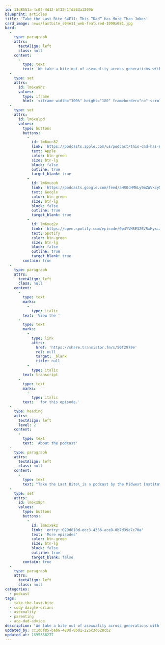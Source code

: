 ```yaml
---
id: 11d8551a-4c0f-4d12-bf32-1fd363a1209b
blueprint: articles
title: 'Take the Last Bite S4E11: This “Dad” Has More Than Jokes'
card_image: news/lastbite_s04e11_web-featured-1090x681.jpg
bard:
  -
    type: paragraph
    attrs:
      textAlign: left
      class: null
    content:
      -
        type: text
        text: 'We take a bite out of asexuality across generations with Cody Daigle-Orians (they/them) aka Ace Dad Advice and author of “I Am Ace: Advice on Living Your Best Asexual Life.” We chat about their Ace Dad persona, the nebulous concept of being a “queer elder,” and Cody’s aspiration for a multigenerational book series guiding folks through their asexual journeys. '
  -
    type: set
    attrs:
      id: lm6xu9hz
      values:
        type: iframe
        html: '<iframe width="100%" height="180" frameborder="no" scrolling="no" seamless src="https://share.transistor.fm/e/50f2979e"></iframe>'
  -
    type: set
    attrs:
      id: lm6xulpd
      values:
        type: buttons
        buttons:
          -
            id: lm6xun82
            link: 'https://podcasts.apple.com/us/podcast/this-dad-has-more-than-jokes/id1582890778?i=1000626790047'
            text: Apple
            color: btn-green
            size: btn-lg
            block: false
            outline: true
            target_blank: true
          -
            id: lm6xuouh
            link: 'https://podcasts.google.com/feed/aHR0cHM6Ly9mZWVkcy50cmFuc2lzdG9yLmZtL3Rha2UtdGhlLWxhc3QtYml0ZQ/episode/Nzg0NTVmZjEtNTg3Ny00NGU0LWJlMGMtNTE3N2I1OTgwZTNk?sa=X&ved=0CAUQkfYCahcKEwjA6b2Yz5SBAxUAAAAAHQAAAAAQAQ'
            text: Google
            color: btn-green
            size: btn-lg
            block: false
            outline: true
            target_blank: true
          -
            id: lm6xuq2v
            link: 'https://open.spotify.com/episode/0p4YVHSE3Z6VRxHyxizdke'
            text: Spotify
            color: btn-green
            size: btn-lg
            block: false
            outline: true
            target_blank: true
        contain: true
  -
    type: paragraph
    attrs:
      textAlign: left
      class: null
    content:
      -
        type: text
        marks:
          -
            type: italic
        text: 'View the '
      -
        type: text
        marks:
          -
            type: link
            attrs:
              href: 'https://share.transistor.fm/s/50f2979e'
              rel: null
              target: _blank
              title: null
          -
            type: italic
        text: transcript
      -
        type: text
        marks:
          -
            type: italic
        text: ' for this episode.'
  -
    type: heading
    attrs:
      textAlign: left
      level: 2
    content:
      -
        type: text
        text: 'About the podcast'
  -
    type: paragraph
    attrs:
      textAlign: left
      class: null
    content:
      -
        type: text
        text: "Take the Last Bite\_is a podcast by the Midwest Institute for Sexuality and Gender Diversity. It's a direct counter to the Midwest Nice mentality— highlighting advocacy and activism by queer/trans communities in the Midwest region. Through each episode, we're aiming to unearth the often disregarded and unacknowledged contributions of queer and trans folks to social change through interviews, casual conversations and reflections on Midwest queer time, space, and place."
  -
    type: set
    attrs:
      id: lm6xx8p4
      values:
        type: buttons
        buttons:
          -
            id: lm6xx9kz
            link: 'entry::029d818d-ecc3-4356-ace8-0b7d39e7c70a'
            text: 'More episodes'
            color: btn-green
            size: btn-lg
            block: false
            outline: true
            target_blank: false
        contain: true
  -
    type: paragraph
    attrs:
      textAlign: left
      class: null
categories:
  - podcast
tags:
  - take-the-last-bite
  - cody-daigle-orians
  - asexuality
  - parenting
  - ace-dad-advice
description: 'We take a bite out of asexuality across generations with Cody Daigle-Orians (they/them) aka Ace Dad Advice and author of “I Am Ace: Advice on Living Your Best Asexual Life.” We chat about their Ace Dad persona, the nebulous concept of being a “queer elder,” and Cody’s aspiration for a multigenerational book series guiding folks through their asexual journeys.'
updated_by: cc1d6f85-bab6-480d-8bd1-226c3d628cb2
updated_at: 1695336277
---
```

